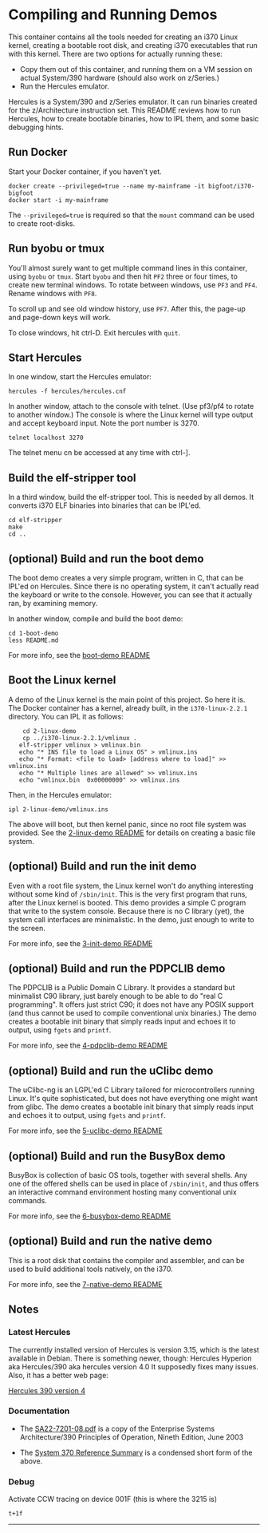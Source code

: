 # Compiling and Running Demos
This container contains all the tools needed for creating an i370 Linux
kernel, creating a bootable root disk, and creating i370 executables
that run with this kernel. There are two options for actually running
these:
* Copy them out of this container, and running them on a VM session
  on actual System/390 hardware (should also work on z/Series.)
* Run the Hercules emulator.

Hercules is a System/390 and z/Series emulator. It can run binaries
created for the z/Architecture instruction set.  This README reviews
how to run Hercules, how to create bootable binaries, how to IPL them,
and some basic debugging hints.

## Run Docker
Start your Docker container, if you haven't yet.
```
docker create --privileged=true --name my-mainframe -it bigfoot/i370-bigfoot
docker start -i my-mainframe
```
The `--privileged=true` is required so that the `mount` command can be
used to create root-disks.

## Run byobu or tmux
You'll almost surely want to get multiple command lines in this
container, using `byobu` or `tmux`. Start `byobu` and then hit `PF2`
three or four times, to create new terminal windows. To rotate between
windows, use `PF3` and `PF4`. Rename windows with `PF8`.

To scroll up and see old window history, use `PF7`. After this, the
page-up and page-down keys will work.

To close windows, hit ctrl-D. Exit hercules with `quit`.

## Start Hercules
In one window, start the Hercules emulator:
```
hercules -f hercules/hercules.cnf
```
In another window, attach to the console with telnet. (Use pf3/pf4 to
rotate to another window.) The console is where the Linux kernel will
type output and accept keyboard input.  Note the port number is 3270.
```
telnet localhost 3270
```

The telnet menu cn be accessed at any time with ctrl-].

## Build the elf-stripper tool
In a third window, build the elf-stripper tool. This is needed by all
demos. It converts i370 ELF binaries into binaries that can be IPL'ed.
```
cd elf-stripper
make
cd ..
```

## (optional) Build and run the boot demo
The boot demo creates a very simple program, written in C, that can
be IPL'ed on Hercules. Since there is no operating system, it can't
actually read the keyboard or write to the console. However, you can
see that it actually ran, by examining memory.

In another window, compile and build the boot demo:
```
cd 1-boot-demo
less README.md
```
For more info, see the [boot-demo README](./1-boot-demo/README.md)

## Boot the Linux kernel
A demo of the Linux kernel is the main point of this project. So here it
is. The Docker container has a kernel, already built, in the
`i370-linux-2.2.1` directory. You can IPL it as follows:
```
	cd 2-linux-demo
	cp ../i370-linux-2.2.1/vmlinux .
   elf-stripper vmlinux > vmlinux.bin
   echo "* INS file to load a Linux OS" > vmlinux.ins
   echo "* Format: <file to load> [address where to load]" >> vmlinux.ins
   echo "* Multiple lines are allowed" >> vmlinux.ins
   echo "vmlinux.bin  0x00000000" >> vmlinux.ins
```
Then, in the Hercules emulator:
```
ipl 2-linux-demo/vmlinux.ins
```
The above will boot, but then kernel panic, since no root file system
was provided. See the [2-linux-demo README](./2-linux-demo/README.md) for
details on creating a basic file system.

## (optional) Build and run the init demo
Even with a root file system, the Linux kernel won't do anything
interesting without some kind of `/sbin/init`. This is the very
first program that runs, after the Linux kernel is booted. This
demo provides a simple C program that write to the system console.
Because there is no C library (yet), the system call interfaces
are minimalistic. In the demo, just enough to write to the screen.

For more info, see the [3-init-demo README](../3-init-demo/README.md)

## (optional) Build and run the PDPCLIB demo
The PDPCLIB is a Public Domain C Library. It provides a standard
but minimalist C90 library, just barely enough to be able to do
"real C programming". It offers just strict C90; it does not have
any POSIX support (and thus cannot be used to compile conventional
unix binaries.) The demo creates a bootable init binary that simply
reads input and echoes it to output, using `fgets` and `printf`.

For more info, see the [4-pdpclib-demo README](../4-pdpclib-demo/README.md)

## (optional) Build and run the uClibc demo
The uClibc-ng is an LGPL'ed C Library tailored for microcontrollers
running Linux. It's quite sophisticated, but does not have everything
one might want from glibc.  The demo creates a bootable init binary
that simply reads input and echoes it to output, using `fgets` and
`printf`.

For more info, see the [5-uclibc-demo README](../5-uclibc-demo/README.md)

## (optional) Build and run the BusyBox demo
BusyBox is collection of basic OS tools, together with several shells.
Any one of the offered shells can be used in place of `/sbin/init`,
and thus offers an interactive command environment hosting many
conventional unix commands.

For more info, see the [6-busybox-demo README](../6-busybox-demo/README.md)

## (optional) Build and run the native demo
This is a root disk that contains the compiler and assembler, and can
be used to build additional tools natively, on the i370.

For more info, see the [7-native-demo README](../7-native-demo/README.md)

## Notes

### Latest Hercules
The currently installed version of Hercules is version 3.15, which is
the latest available in Debian. There is something newer, though:
Hercules Hyperion aka Hercules/390 aka hercules version 4.0
It supposedly fixes many issues.  Also, it has a better web page:

[Hercules 390 version 4](http://hercules-390.github.io/html/)

### Documentation
* The [SA22-7201-08.pdf](SA22-7201-08.pdf) is a copy of the Enterprise
  Systems Architecture/390 Principles of Operation, Nineth Edition,
  June 2003

* The [System 370 Reference Summary](System_370_Reference_Summary.pdf)
  is a condensed short form of the above.

### Debug
Activate CCW tracing on device 001F (this is where the 3215 is)
```
t+1f
```

----------
